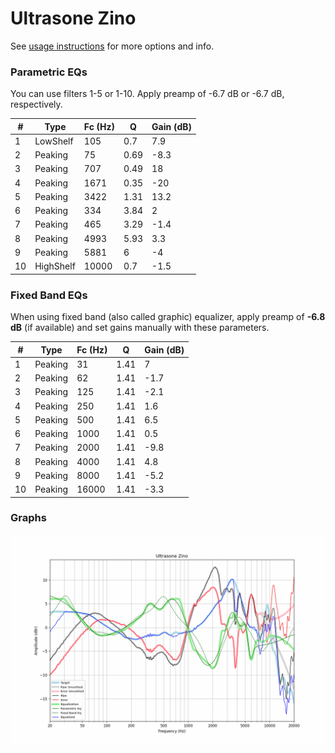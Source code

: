 # Ultrasone Zino
See [usage instructions](https://github.com/jaakkopasanen/AutoEq#usage) for more options and info.

### Parametric EQs
You can use filters 1-5 or 1-10. Apply preamp of -6.7 dB or -6.7 dB, respectively.

|   # | Type      |   Fc (Hz) |    Q |   Gain (dB) |
|-----|-----------|-----------|------|-------------|
|   1 | LowShelf  |       105 | 0.7  |         7.9 |
|   2 | Peaking   |        75 | 0.69 |        -8.3 |
|   3 | Peaking   |       707 | 0.49 |        18   |
|   4 | Peaking   |      1671 | 0.35 |       -20   |
|   5 | Peaking   |      3422 | 1.31 |        13.2 |
|   6 | Peaking   |       334 | 3.84 |         2   |
|   7 | Peaking   |       465 | 3.29 |        -1.4 |
|   8 | Peaking   |      4993 | 5.93 |         3.3 |
|   9 | Peaking   |      5881 | 6    |        -4   |
|  10 | HighShelf |     10000 | 0.7  |        -1.5 |

### Fixed Band EQs
When using fixed band (also called graphic) equalizer, apply preamp of **-6.8 dB** (if available) and set gains manually with these parameters.

|   # | Type    |   Fc (Hz) |    Q |   Gain (dB) |
|-----|---------|-----------|------|-------------|
|   1 | Peaking |        31 | 1.41 |         7   |
|   2 | Peaking |        62 | 1.41 |        -1.7 |
|   3 | Peaking |       125 | 1.41 |        -2.1 |
|   4 | Peaking |       250 | 1.41 |         1.6 |
|   5 | Peaking |       500 | 1.41 |         6.5 |
|   6 | Peaking |      1000 | 1.41 |         0.5 |
|   7 | Peaking |      2000 | 1.41 |        -9.8 |
|   8 | Peaking |      4000 | 1.41 |         4.8 |
|   9 | Peaking |      8000 | 1.41 |        -5.2 |
|  10 | Peaking |     16000 | 1.41 |        -3.3 |

### Graphs
![](./Ultrasone%20Zino.png)
